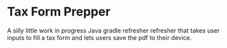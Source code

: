 # Tax Form Prepper
A silly little work in progress Java gradle refresher refresher that takes user inputs to fill a tax form and lets users save the pdf to their device.
